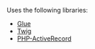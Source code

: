 Uses the following libraries:

* [Glue](http://gluephp.com)
* [Twig](http://twig.sensiolabs.org)
* [PHP-ActiveRecord](http://www.phpactiverecord.org/)
